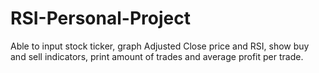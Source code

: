 # RSI-Personal-Project
Able to input stock ticker, graph Adjusted Close price and RSI, show buy and sell indicators, print amount of trades and average profit per trade.
